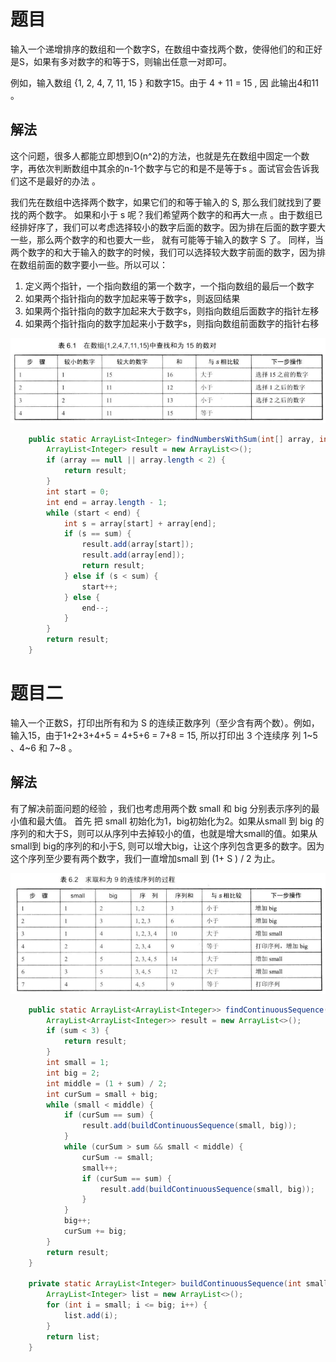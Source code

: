 # 题目

输入一个递增排序的数组和一个数字S，在数组中查找两个数，使得他们的和正好是S，如果有多对数字的和等于S，则输出任意一对即可。

例如，输入数组 {1, 2, 4, 7, 11, 15 } 和数字15。由于 4 + 11 = 15 , 因 此输出4和11 。

## 解法

这个问题，很多人都能立即想到O(n^2)的方法，也就是先在数组中固定一个数字，再依次判断数组中其余的n-1个数字与它的和是不是等于s 。面试官会告诉我们这不是最好的办法 。 

我们先在数组中选择两个数字，如果它们的和等于输入的 S, 那么我们就找到了要找的两个数字。 如果和小于 s 呢？我们希望两个数字的和再大一点 。由于数组已经排好序了，我们可以考虑选择较小的数字后面的数字。因为排在后面的数字要大一些，那么两个数字的和也要大一些， 就有可能等于输入的数字 S 了。 同样，当两个数字的和大于输入的数字的时候，我们可以选择较大数字前面的数字，因为排在数组前面的数字要小一些。所以可以：

1.  定义两个指针，一个指向数组的第一个数字，一个指向数组的最后一个数字
2.  如果两个指针指向的数字加起来等于数字s，则返回结果
3.  如果两个指针指向的数字加起来大于数字s，则指向数组后面数字的指针左移
4.  如果两个指针指向的数字加起来小于数字s，则指向数组前面数字的指针右移

![image-20220624122028628](57.和为s的数字.assets/image-20220624122028628.png)

```java
    public static ArrayList<Integer> findNumbersWithSum(int[] array, int sum) {
        ArrayList<Integer> result = new ArrayList<>();
        if (array == null || array.length < 2) {
            return result;
        }
        int start = 0;
        int end = array.length - 1;
        while (start < end) {
            int s = array[start] + array[end];
            if (s == sum) {
                result.add(array[start]);
                result.add(array[end]);
                return result;
            } else if (s < sum) {
                start++;
            } else {
                end--;
            }
        }
        return result;
    }
```

# 题目二

输入一个正数S，打印出所有和为 S 的连续正数序列（至少含有两个数）。例如，输入15，由于1+2+3+4+5 = 4+5+6 = 7+8 = 15, 所以打印出 3 个连续序 列 1~5 、4~6 和 7~8 。

## 解法

有了解决前面问题的经验 ，我们也考虑用两个数 small 和 big 分别表示序列的最小值和最大值。 首先 把 small 初始化为1，big初始化为2。如果从small 到 big 的序列的和大于S，则可以从序列中去掉较小的值，也就是增大small的值。如果从small到 big的序列的和小于S,
则可以增大big，让这个序列包含更多的数字。因为这个序列至少要有两个数字，我们一直增加small 到 (1+ S ) / 2 为止。

![image-20220624122343614](57.和为s的数字.assets/image-20220624122343614.png)

```java
    public static ArrayList<ArrayList<Integer>> findContinuousSequence(int sum) {
        ArrayList<ArrayList<Integer>> result = new ArrayList<>();
        if (sum < 3) {
            return result;
        }
        int small = 1;
        int big = 2;
        int middle = (1 + sum) / 2;
        int curSum = small + big;
        while (small < middle) {
            if (curSum == sum) {
                result.add(buildContinuousSequence(small, big));
            }
            while (curSum > sum && small < middle) {
                curSum -= small;
                small++;
                if (curSum == sum) {
                    result.add(buildContinuousSequence(small, big));
                }
            }
            big++;
            curSum += big;
        }
        return result;
    }

    private static ArrayList<Integer> buildContinuousSequence(int small, int big) {
        ArrayList<Integer> list = new ArrayList<>();
        for (int i = small; i <= big; i++) {
            list.add(i);
        }
        return list;
    }
```

